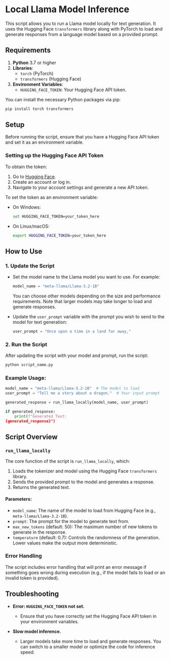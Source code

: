 
# Local Llama Model Inference

This script allows you to run a Llama model locally for text generation. It uses the Hugging Face `transformers` library along with PyTorch to load and generate responses from a language model based on a provided prompt. 

## Requirements

1. **Python** 3.7 or higher
2. **Libraries**:
   - `torch` (PyTorch)
   - `transformers` (Hugging Face)
3. **Environment Variables**:
   - `HUGGING_FACE_TOKEN`: Your Hugging Face API token.

You can install the necessary Python packages via pip:
```bash
pip install torch transformers
```

## Setup

Before running the script, ensure that you have a Hugging Face API token and set it as an environment variable.

### Setting up the Hugging Face API Token
To obtain the token:
1. Go to [Hugging Face](https://huggingface.co/).
2. Create an account or log in.
3. Navigate to your account settings and generate a new API token.

To set the token as an environment variable:
- On Windows:
  ```bash
  set HUGGING_FACE_TOKEN=your_token_here
  ```
- On Linux/macOS:
  ```bash
  export HUGGING_FACE_TOKEN=your_token_here
  ```

## How to Use

### 1. Update the Script

- Set the model name to the Llama model you want to use. For example:
  ```python
  model_name = "meta-llama/Llama-3.2-1B"
  ```
  You can choose other models depending on the size and performance requirements. Note that larger models may take longer to load and generate responses.

- Update the `user_prompt` variable with the prompt you wish to send to the model for text generation:
  ```python
  user_prompt = "Once upon a time in a land far away,"
  ```

### 2. Run the Script

After updating the script with your model and prompt, run the script:
```bash
python script_name.py
```

### Example Usage:

```python
model_name = "meta-llama/Llama-3.2-1B"  # The model to load
user_prompt = "Tell me a story about a dragon."  # Your input prompt

generated_response = run_llama_locally(model_name, user_prompt)

if generated_response:
    print(f"Generated Text: 
{generated_response}")
```

## Script Overview

### `run_llama_locally`

The core function of the script is `run_llama_locally`, which:

1. Loads the tokenizer and model using the Hugging Face `transformers` library.
2. Sends the provided prompt to the model and generates a response.
3. Returns the generated text.

#### Parameters:
- `model_name`: The name of the model to load from Hugging Face (e.g., `meta-llama/Llama-3.2-1B`).
- `prompt`: The prompt for the model to generate text from.
- `max_new_tokens` (default: 50): The maximum number of new tokens to generate in the response.
- `temperature` (default: 0.7): Controls the randomness of the generation. Lower values make the output more deterministic.

### Error Handling

The script includes error handling that will print an error message if something goes wrong during execution (e.g., if the model fails to load or an invalid token is provided).

## Troubleshooting

- **Error: `HUGGING_FACE_TOKEN` not set.**
  - Ensure that you have correctly set the Hugging Face API token in your environment variables.

- **Slow model inference.**
  - Larger models take more time to load and generate responses. You can switch to a smaller model or optimize the code for inference speed.

